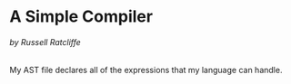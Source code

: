 # A Simple Compiler
###### by Russell Ratcliffe


My AST file declares all of the expressions that my language can handle. 


